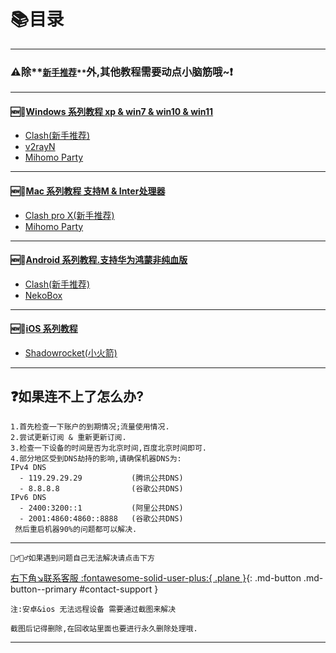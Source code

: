 # 📚目录
---

### ⚠️除**<small><u>新手推荐</u>**</small>外,其他教程需要动点小脑筋哦~❗️
---
#### 🆕💯[Windows 系列教程 xp & win7 & win10 & win11](./win/index.md)
  - [Clash(新手推荐)](./win/clash.md)
  - [v2rayN](./win/v2rayn.md)
  - [Mihomo Party](./win/mp.md)
  <!--- [DigiLink 🔥(新手推荐)](./win/digilink.md)-->
---

#### 🆕💯[Mac 系列教程 支持M & Inter处理器](./mac/index.md)
  - [Clash pro X(新手推荐)](./mac/clash.md)
  - [Mihomo Party](./mac/mp.md)
  <!--- [DigiLink 🔥(新手推荐)](./mac/digilink.md)-->
---

#### 🆕💯[Android 系列教程.支持华为鸿蒙非纯血版](./android/index.md)
  - [Clash(新手推荐)](./android/clash.md)
  - [NekoBox](./android/nekobox.md)
---

#### 🆕💯[iOS 系列教程](./ios/index.md)

- [Shadowrocket(小火箭)](./ios/sr.md)

---


## ❓如果连不上了怎么办?

    1.首先检查一下账户的到期情况;流量使用情况.
    2.尝试更新订阅 & 重新更新订阅.
    3.检查一下设备的时间是否为北京时间,百度北京时间即可.
    4.部分地区受到DNS劫持的影响,请确保机器DNS为:
    IPv4 DNS
      - 119.29.29.29           (腾讯公共DNS)
      - 8.8.8.8                (谷歌公共DNS)
    IPv6 DNS
      - 2400:3200::1           (阿里公共DNS)
      - 2001:4860:4860::8888   (谷歌公共DNS)
     然后重启机器90%的问题都可以解决.

---

    🤦‍♂️🤷‍♂️如果遇到问题自己无法解决请点击下方
[右下角↘️联系客服 :fontawesome-solid-user-plus:{ .plane }](javascript:void(0);){: .md-button .md-button--primary #contact-support }


`注:安卓&ios 无法远程设备 需要通过截图来解决`

`截图后记得删除,在回收站里面也要进行永久删除处理哦.`


---
